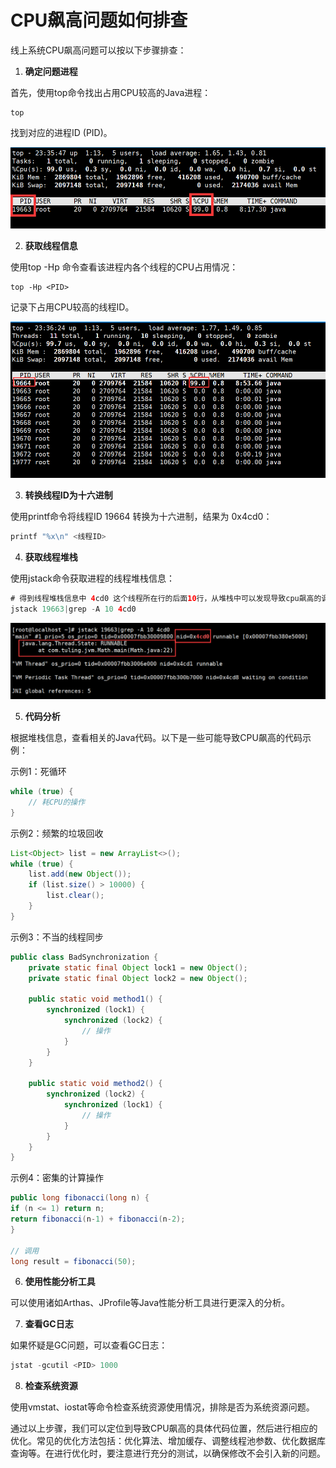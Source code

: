 # CPU飙高问题如何排查

线上系统CPU飙高问题可以按以下步骤排查：

1. **确定问题进程**

首先，使用top命令找出占用CPU较高的Java进程：

```plain
top
```

找到对应的进程ID (PID)。

![1724650124042-4d8e6da5-a32e-4174-8669-68f40a29a8e8.png](./img/M02qu-b2W_Q5XGUp/1724650124042-4d8e6da5-a32e-4174-8669-68f40a29a8e8-769184.png)

2. **获取线程信息**

使用top -Hp <PID>命令查看该进程内各个线程的CPU占用情况：

```plain
top -Hp <PID>
```

记录下占用CPU较高的线程ID。

![1724650133740-e843164e-93a9-4cfa-b66a-b5e2dab8514a.png](./img/M02qu-b2W_Q5XGUp/1724650133740-e843164e-93a9-4cfa-b66a-b5e2dab8514a-735445.png)

3. **转换线程ID为十六进制**

使用printf命令将线程ID 19664 转换为十六进制，结果为 0x4cd0：

```java
printf "%x\n" <线程ID>
```

4. **获取线程堆栈**

使用jstack命令获取进程的线程堆栈信息：

```java
# 得到线程堆栈信息中 4cd0 这个线程所在行的后面10行，从堆栈中可以发现导致cpu飙高的调用方法
jstack 19663|grep -A 10 4cd0
```

![1724650226761-875a7f47-019d-4909-8a6f-53209cb9b083.png](./img/M02qu-b2W_Q5XGUp/1724650226761-875a7f47-019d-4909-8a6f-53209cb9b083-636570.png)

5. **代码分析**

根据堆栈信息，查看相关的Java代码。以下是一些可能导致CPU飙高的代码示例：

示例1：死循环

```java
while (true) {  
    // 耗CPU的操作  
}
```

示例2：频繁的垃圾回收

```java
List<Object> list = new ArrayList<>();  
while (true) {  
    list.add(new Object());  
    if (list.size() > 10000) {  
        list.clear();  
    }  
}
```

示例3：不当的线程同步

```java
public class BadSynchronization {  
    private static final Object lock1 = new Object();  
    private static final Object lock2 = new Object();  

    public static void method1() {  
        synchronized (lock1) {  
            synchronized (lock2) {  
                // 操作  
            }  
        }  
    }  

    public static void method2() {  
        synchronized (lock2) {  
            synchronized (lock1) {  
                // 操作  
            }  
        }  
    }  
}
```

示例4：密集的计算操作

```java
public long fibonacci(long n) {  
if (n <= 1) return n;  
return fibonacci(n-1) + fibonacci(n-2);  
}  

// 调用  
long result = fibonacci(50);
```

6. **使用性能分析工具**

可以使用诸如Arthas、JProfile等Java性能分析工具进行更深入的分析。

7. **查看GC日志**

如果怀疑是GC问题，可以查看GC日志：

```java
jstat -gcutil <PID> 1000
```

8. **检查系统资源**

使用vmstat、iostat等命令检查系统资源使用情况，排除是否为系统资源问题。

通过以上步骤，我们可以定位到导致CPU飙高的具体代码位置，然后进行相应的优化。常见的优化方法包括：优化算法、增加缓存、调整线程池参数、优化数据库查询等。在进行优化时，要注意进行充分的测试，以确保修改不会引入新的问题。
